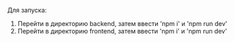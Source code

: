 Для запуска:
1. Перейти в директорию backend, затем ввести 'npm i' и 'npm run dev'
2. Перейти в директорию frontend, затем ввести 'npm i' и 'npm run dev'
